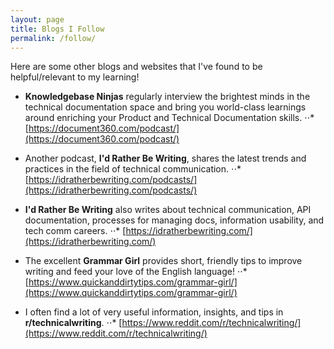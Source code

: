 ```yaml
---
layout: page
title: Blogs I Follow
permalink: /follow/
---
```


Here are some other blogs and websites that I've found to be helpful/relevant to my learning!

* **Knowledgebase Ninjas** regularly interview the brightest minds in the technical documentation space and bring you world-class learnings around enriching your Product and Technical Documentation skills.
⋅⋅* [https://document360.com/podcast/](https://document360.com/podcast/)


* Another podcast, **I'd Rather Be Writing**, shares the latest trends and practices in the field of technical communication.
⋅⋅* [https://idratherbewriting.com/podcasts/](https://idratherbewriting.com/podcasts/)


* **I'd Rather Be Writing** also writes about technical communication, API documentation, processes for managing docs, information usability, and tech comm careers.
⋅⋅* [https://idratherbewriting.com/](https://idratherbewriting.com/)


* The excellent **Grammar Girl** provides short, friendly tips to improve writing and feed your love of the English language!
⋅⋅* [https://www.quickanddirtytips.com/grammar-girl/](https://www.quickanddirtytips.com/grammar-girl/)


* I often find a lot of very useful information, insights, and tips in **r/technicalwriting**.
⋅⋅* [https://www.reddit.com/r/technicalwriting/](https://www.reddit.com/r/technicalwriting/)
